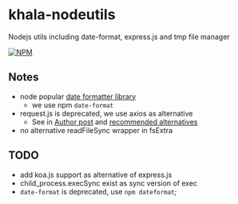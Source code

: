 # khala-nodeutils
Nodejs utils including date-format, express.js and tmp file manager

[![NPM](https://nodei.co/npm/khala-nodeutils.png)](https://nodei.co/npm/khala-nodeutils/)



## Notes
- node popular [date formatter library](https://stackabuse.com/how-to-format-dates-in-javascript/)
    - we use npm `date-format` 
- request.js is deprecated, we use axios as alternative 
    - See in [Author post](https://github.com/request/request/issues/3142)
      and [recommended alternatives](https://github.com/request/request/issues/3143)
- no alternative readFileSync wrapper in fsExtra

## TODO
- add koa.js support as alternative of express.js
- child_process.execSync exist as sync version of exec
- `date-format` is deprecated, use `npm dateformat`;
